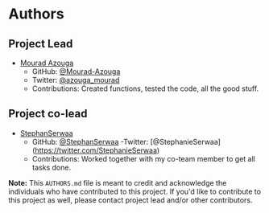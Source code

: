 # Authors

## Project Lead
- [Mourad Azouga](https://github.com/Mourad-Azouga)
  - GitHub: [@Mourad-Azouga]((https://github.com/Mourad-Azouga))
  - Twitter: [@azouga_mourad](https://twitter.com/azouga_mourad)
  - Contributions: Created functions, tested the code, all the good stuff.

## Project co-lead
- [StephanSerwaa](https://github.com/StephanSerwaa)
  - GitHub: [@StephanSerwaa](https://github.com/StephanSerwaa)
  -Twitter: [@StephanieSerwaa] (https://twitter.com/StephanieSerwaa)
  - Contributions: Worked together with my co-team member to get all tasks done.



**Note:** This `AUTHORS.md` file is meant to credit and acknowledge the individuals who have contributed to this project. If you'd like to contribute to this project as well, please contact project lead and/or other contributors.

